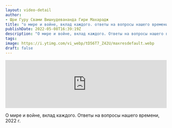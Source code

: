 ```yaml
---
layout: video-detail
author:
- Шри Гуру Свами Вишнудевананда Гири Махарадж
title: "о мире и войне, вклад каждого. ответы на вопросы нашего времени, 2022 г"
publishDate: 2022-05-08T16:39:19Z
description: "О мире и войне, вклад каждого. Ответы на вопросы нашего времени, 2022 г."
tags: 
image: https://i.ytimg.com/vi_webp/tD56T7_Z42U/maxresdefault.webp
draft: false
---
```


<iframe width="100%" src="https://www.youtube.com/embed/tD56T7_Z42U" frameborder="0" allowfullscreen=""></iframe> 

 О мире и войне, вклад каждого. Ответы на вопросы нашего времени, 2022 г.

  

 